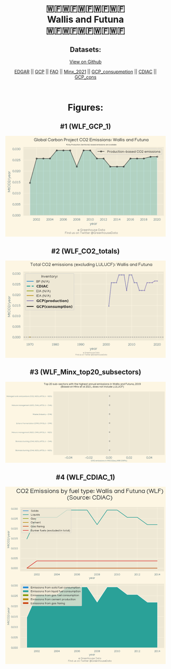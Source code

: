 
<center>
<h1 align="center">
🇼🇫🇼🇫🇼🇫🇼🇫🇼🇫
<br>
Wallis and Futuna
<br>
🇼🇫🇼🇫🇼🇫🇼🇫🇼🇫
</h1>
<h2>Datasets:</h2>
<p><a href="https://github.com/dquintani/Greenhouse-Data/tree/master/country_data/WLF_Wallis and Futuna/data">View on Github</a>
<br></p><p><a href="data/WLF_EDGAR.csv">EDGAR</a> || <a href="data/WLF_GCP.csv">GCP</a> || <a href="data/WLF_FAO.csv">FAO</a> || <a href="data/WLF_Minx_2021.csv">Minx_2021</a> || <a href="data/WLF_GCP_consupmption.csv">GCP_consupmption</a> || <a href="data/WLF_CDIAC.csv">CDIAC</a> || <a href="data/WLF_GCP_cons.csv">GCP_cons</a></p><p><br></p>
<h1>Figures:</h1><h2>#1 (WLF_GCP_1)</h2>
<p><img alt="" src="figures/WLF_GCP_1.png" /></p><h2>#2 (WLF_CO2_totals)</h2>
<p><img alt="" src="figures/WLF_CO2_totals.png" /></p><h2>#3 (WLF_Minx_top20_subsectors)</h2>
<p><img alt="" src="figures/WLF_Minx_top20_subsectors.png" /></p><h2>#4 (WLF_CDIAC_1)</h2>
<p><img alt="" src="figures/WLF_CDIAC_1.png" /></p>